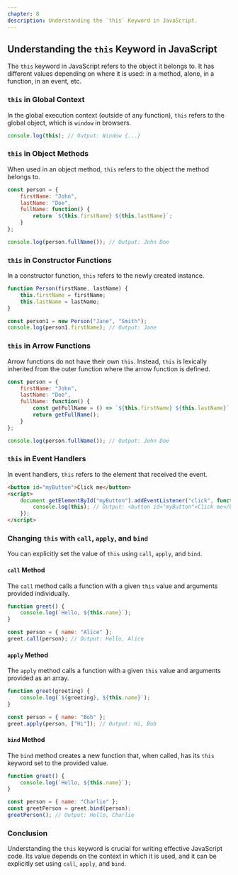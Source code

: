 ```yaml
---
chapter: 8
description: Understanding the `this` Keyword in JavaScript.
---
```


## Understanding the `this` Keyword in JavaScript

The `this` keyword in JavaScript refers to the object it belongs to. It has different values depending on where it is used: in a method, alone, in a function, in an event, etc.

### `this` in Global Context

In the global execution context (outside of any function), `this` refers to the global object, which is `window` in browsers.

```javascript
console.log(this); // Output: Window {...}
```

### `this` in Object Methods

When used in an object method, `this` refers to the object the method belongs to.

```javascript
const person = {
    firstName: "John",
    lastName: "Doe",
    fullName: function() {
        return `${this.firstName} ${this.lastName}`;
    }
};

console.log(person.fullName()); // Output: John Doe
```

### `this` in Constructor Functions

In a constructor function, `this` refers to the newly created instance.

```javascript
function Person(firstName, lastName) {
    this.firstName = firstName;
    this.lastName = lastName;
}

const person1 = new Person("Jane", "Smith");
console.log(person1.firstName); // Output: Jane
```

### `this` in Arrow Functions

Arrow functions do not have their own `this`. Instead, `this` is lexically inherited from the outer function where the arrow function is defined.

```javascript
const person = {
    firstName: "John",
    lastName: "Doe",
    fullName: function() {
        const getFullName = () => `${this.firstName} ${this.lastName}`;
        return getFullName();
    }
};

console.log(person.fullName()); // Output: John Doe
```

### `this` in Event Handlers

In event handlers, `this` refers to the element that received the event.

```html
<button id="myButton">Click me</button>
<script>
    document.getElementById("myButton").addEventListener("click", function() {
        console.log(this); // Output: <button id="myButton">Click me</button>
    });
</script>
```

### Changing `this` with `call`, `apply`, and `bind`

You can explicitly set the value of `this` using `call`, `apply`, and `bind`.

#### `call` Method

The `call` method calls a function with a given `this` value and arguments provided individually.

```javascript
function greet() {
    console.log(`Hello, ${this.name}`);
}

const person = { name: "Alice" };
greet.call(person); // Output: Hello, Alice
```

#### `apply` Method

The `apply` method calls a function with a given `this` value and arguments provided as an array.

```javascript
function greet(greeting) {
    console.log(`${greeting}, ${this.name}`);
}

const person = { name: "Bob" };
greet.apply(person, ["Hi"]); // Output: Hi, Bob
```

#### `bind` Method

The `bind` method creates a new function that, when called, has its `this` keyword set to the provided value.

```javascript
function greet() {
    console.log(`Hello, ${this.name}`);
}

const person = { name: "Charlie" };
const greetPerson = greet.bind(person);
greetPerson(); // Output: Hello, Charlie
```

### Conclusion

Understanding the `this` keyword is crucial for writing effective JavaScript code. Its value depends on the context in which it is used, and it can be explicitly set using `call`, `apply`, and `bind`.